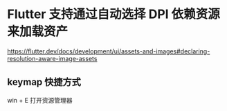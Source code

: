 # Flutter 支持通过自动选择 DPI 依赖资源来加载资产

https://flutter.dev/docs/development/ui/assets-and-images#declaring-resolution-aware-image-assets

## keymap 快捷方式

win + E 打开资源管理器